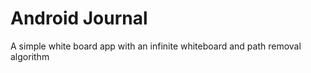 Android Journal
===============

A simple white board app with an infinite whiteboard and path removal algorithm
